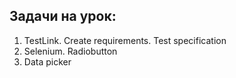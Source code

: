 ## Задачи на урок:

1. TestLink. Create requirements. Test specification
2. Selenium. Radiobutton
3. Data picker
